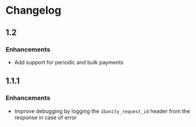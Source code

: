 # Changelog

## 1.2

### Enhancements

* Add support for periodic and bulk payments

## 1.1.1

### Enhancements

* Improve debugging by logging the `ibanity_request_id` header from the response in case of error
